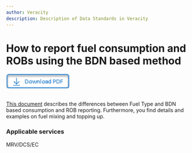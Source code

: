 ```yaml
---
author: Veracity
description: Description of Data Standards in Veracity
---
```


# How to report fuel consumption and ROBs using the BDN based method

<a href="https://veracitycdnprod.blob.core.windows.net/developer/veracitystatic/SamplePDF.pdf" download>
    <img src="assets/download.png" alt="Download PDF" height="40">
  </a>
  <br>
  <br>

[This document](http://standard.no/) describes the differences between Fuel Type and BDN based consumption and ROB reporting. Furthermore, you find details and examples on fuel mixing and topping up.


### Applicable services
MRV/DCS/EC
